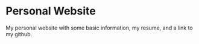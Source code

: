 # Personal Website

My personal website with some basic information, my resume, and a link to my github.
